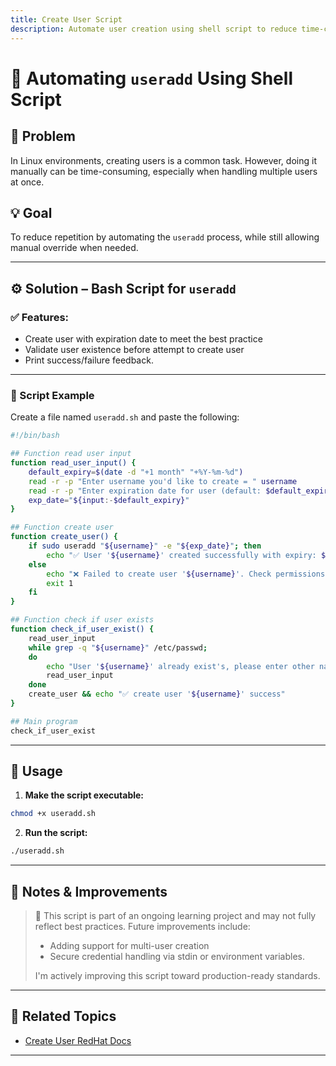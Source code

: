 ```yaml
---
title: Create User Script
description: Automate user creation using shell script to reduce time-consuming
---
```


# 🔐 Automating `useradd` Using Shell Script

## 🚨 Problem

In Linux environments, creating users is a common task. However, doing it manually can be time-consuming, especially when handling multiple users at once.

## 💡 Goal

To reduce repetition by automating the `useradd` process, while still allowing manual override when needed.

---

## ⚙️ Solution – Bash Script for `useradd`

### ✅ Features:
- Create user with expiration date to meet the best practice
- Validate user existence before attempt to create user
- Print success/failure feedback.

---

### 🧪 Script Example

Create a file named `useradd.sh` and paste the following:

```bash
#!/bin/bash

## Function read user input
function read_user_input() {
    default_expiry=$(date -d "+1 month" "+%Y-%m-%d")
    read -r -p "Enter username you'd like to create = " username
    read -r -p "Enter expiration date for user (default: $default_expiry): " input
    exp_date="${input:-$default_expiry}"
}

## Function create user
function create_user() {
    if sudo useradd "${username}" -e "${exp_date}"; then
        echo "✅ User '${username}' created successfully with expiry: ${exp_date}"
    else
        echo "❌ Failed to create user '${username}'. Check permissions or inputs."
        exit 1
    fi
}

## Function check if user exists
function check_if_user_exist() {
    read_user_input
    while grep -q "${username}" /etc/passwd;
    do
        echo "User '${username}' already exist's, please enter other name"
        read_user_input
    done
    create_user && echo "✅ create user '${username}' success"
}

## Main program
check_if_user_exist
```

---

## 🚀 Usage

1. **Make the script executable:**

```bash
chmod +x useradd.sh
```

2. **Run the script:**

```bash
./useradd.sh
```

---

## 🧭 Notes & Improvements

> 🔄 This script is part of an ongoing learning project and may not fully reflect best practices. Future improvements include:
>
> * Adding support for multi-user creation
> * Secure credential handling via stdin or environment variables.
>
> I'm actively improving this script toward production-ready standards.

---

## 📎 Related Topics

* [Create User RedHat Docs](https://docs.redhat.com/en/documentation/red_hat_enterprise_linux/6/html/deployment_guide/s2-users-cl-tools)
---